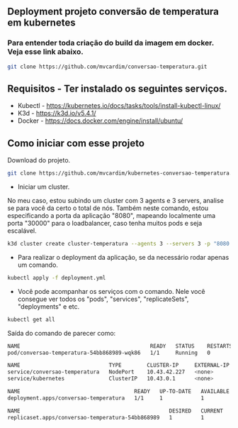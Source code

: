 ## Deployment projeto conversão de temperatura em kubernetes

### Para entender toda criação do build da imagem em docker. Veja esse link abaixo.

```bash
git clone https://github.com/mvcardim/conversao-temperatura.git
```

## Requisitos - Ter instalado os seguintes serviços.

- Kubectl - https://kubernetes.io/docs/tasks/tools/install-kubectl-linux/
- K3d - https://k3d.io/v5.4.1/
- Docker - https://docs.docker.com/engine/install/ubuntu/

## Como iniciar com esse projeto

Download do projeto.

```bash
git clone https://github.com/mvcardim/kubernetes-conversao-temperatura.git
```

- Iniciar um cluster.

No meu caso, estou subindo um cluster com 3 agents e 3 servers, analise se para você da certo o total de nós.
Também neste comando, estou especificando a porta da aplicação "8080", mapeando localmente uma porta "30000" para o loadbalancer, caso tenha muitos pods e seja escalável.

```bash
k3d cluster create cluster-temperatura --agents 3 --servers 3 -p "8080:30000@loadbalancer"
```

- Para realizar o deployment da aplicação, se da necessário rodar apenas um comando.

```bash
kubectl apply -f deployment.yml
```

- Você pode acompanhar os serviços com o comando.
Nele você consegue ver todos os "pods", "services", "replicateSets", "deployments" e etc.

```bash
kubectl get all
```

Saída do comando de parecer como:

```bash
NAME                                         READY   STATUS    RESTARTS   AGE
pod/conversao-temperatura-54bb868989-wqk86   1/1     Running   0          8m17s

NAME                            TYPE        CLUSTER-IP     EXTERNAL-IP   PORT(S)        AGE
service/conversao-temperatura   NodePort    10.43.42.227   <none>        80:30000/TCP   8m17s
service/kubernetes              ClusterIP   10.43.0.1      <none>        443/TCP        9m25s

NAME                                    READY   UP-TO-DATE   AVAILABLE   AGE
deployment.apps/conversao-temperatura   1/1     1            1           8m17s

NAME                                               DESIRED   CURRENT   READY   AGE
replicaset.apps/conversao-temperatura-54bb868989   1         1         1       8m17s
```
